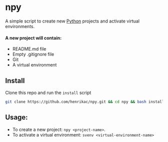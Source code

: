 # npy

A simple script to create new [Python](https://www.python.org/) projects and activate virtual environments.

#### A new project will contain:
+ README.md file
+ Empty .gitignore file
+ Git
+ A virtual environment

## Install

Clone this repo and run the `install` script

```sh
git clone https://github.com/henrikac/npy.git && cd npy && bash install
```

## Usage:
+ To create a new project: `npy <project-name>`.
+ To activate a virtual environment: `svenv <virtual-environment-name>`

